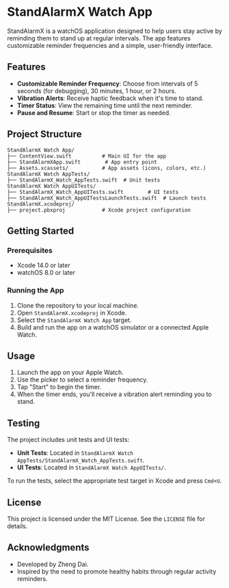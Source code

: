 # StandAlarmX Watch App

StandAlarmX is a watchOS application designed to help users stay active by reminding them to stand up at regular intervals. The app features customizable reminder frequencies and a simple, user-friendly interface.

## Features

- **Customizable Reminder Frequency**: Choose from intervals of 5 seconds (for debugging), 30 minutes, 1 hour, or 2 hours.
- **Vibration Alerts**: Receive haptic feedback when it's time to stand.
- **Timer Status**: View the remaining time until the next reminder.
- **Pause and Resume**: Start or stop the timer as needed.

## Project Structure

```
StandAlarmX Watch App/
├── ContentView.swift          # Main UI for the app
├── StandAlarmXApp.swift        # App entry point
├── Assets.xcassets/           # App assets (icons, colors, etc.)
StandAlarmX Watch AppTests/
├── StandAlarmX_Watch_AppTests.swift  # Unit tests
StandAlarmX Watch AppUITests/
├── StandAlarmX_Watch_AppUITests.swift        # UI tests
├── StandAlarmX_Watch_AppUITestsLaunchTests.swift  # Launch tests
StandAlarmX.xcodeproj/
├── project.pbxproj            # Xcode project configuration
```

## Getting Started

### Prerequisites

- Xcode 14.0 or later
- watchOS 8.0 or later

### Running the App

1. Clone the repository to your local machine.
2. Open `StandAlarmX.xcodeproj` in Xcode.
3. Select the `StandAlarmX Watch App` target.
4. Build and run the app on a watchOS simulator or a connected Apple Watch.

## Usage

1. Launch the app on your Apple Watch.
2. Use the picker to select a reminder frequency.
3. Tap "Start" to begin the timer.
4. When the timer ends, you'll receive a vibration alert reminding you to stand.

## Testing

The project includes unit tests and UI tests:

- **Unit Tests**: Located in `StandAlarmX Watch AppTests/StandAlarmX_Watch_AppTests.swift`.
- **UI Tests**: Located in `StandAlarmX Watch AppUITests/`.

To run the tests, select the appropriate test target in Xcode and press `Cmd+U`.

## License

This project is licensed under the MIT License. See the `LICENSE` file for details.

## Acknowledgments

- Developed by Zheng Dai.
- Inspired by the need to promote healthy habits through regular activity reminders.
